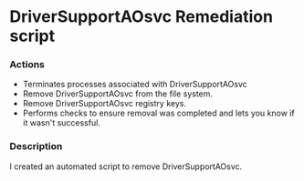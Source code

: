 # DriverSupportAOsvc Remediation script

### Actions
- Terminates processes associated with DriverSupportAOsvc
- Remove DriverSupportAOsvc from the file system.
- Remove DriverSupportAOsvc registry keys.
- Performs checks to ensure removal was completed and lets you know if it wasn't successful.

### Description

I created an automated script to remove DriverSupportAOsvc.
